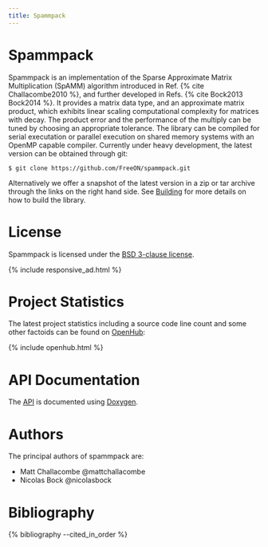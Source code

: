 ```yaml
---
title: Spammpack
---
```


# Spammpack

Spammpack is an implementation of the Sparse Approximate Matrix
Multiplication (SpAMM) algorithm introduced in Ref.
{% cite Challacombe2010 %}, and further developed in Refs.
{% cite Bock2013 Bock2014 %}.  It provides a matrix data type, and an
approximate matrix product, which exhibits linear scaling
computational complexity for matrices with decay. The product error
and the performance of the multiply can be tuned by choosing an
appropriate tolerance. The library can be compiled for serial
executation or parallel execution on shared memory systems with an
OpenMP capable compiler.  Currently under heavy development, the
latest version can be obtained through git:

    $ git clone https://github.com/FreeON/spammpack.git

Alternatively we offer a snapshot of the latest version in a zip or
tar archive through the links on the right hand side. See
[Building](/spammpack/building.html) for more details on how to build
the library.

# License

Spammpack is licensed under the
[BSD 3-clause license](http://opensource.org/licenses/BSD-3-Clause).

{% include responsive_ad.html %}

# Project Statistics

The latest project statistics including a source code line count and
some other factoids can be found on
[OpenHub](https://www.openhub.net/p/spammpack):

{% include openhub.html %}

# API Documentation

The [API](/spammpack/html/) is documented using
[Doxygen](http://www.doxygen.org).

# Authors

The principal authors of spammpack are:

  - Matt Challacombe @mattchallacombe
  - Nicolas Bock @nicolasbock

# Bibliography

{% bibliography --cited_in_order %}
